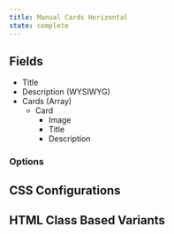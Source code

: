 ```yaml
---
title: Manual Cards Horizontal
state: complete
---
```


## Fields

- Title
- Description (WYSIWYG)
- Cards (Array)
  - Card
    - Image
    - Title
    - Description



### Options

## CSS Configurations

## HTML Class Based Variants

